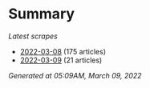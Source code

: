 # Summary
*Latest scrapes*
* [2022-03-08](https://github.com/nuuuwan/news_lk/blob/data/news_lk.2022-03-08.json) (175 articles)
* [2022-03-09](https://github.com/nuuuwan/news_lk/blob/data/news_lk.2022-03-09.json) (21 articles)

*Generated at 05:09AM, March 09, 2022*